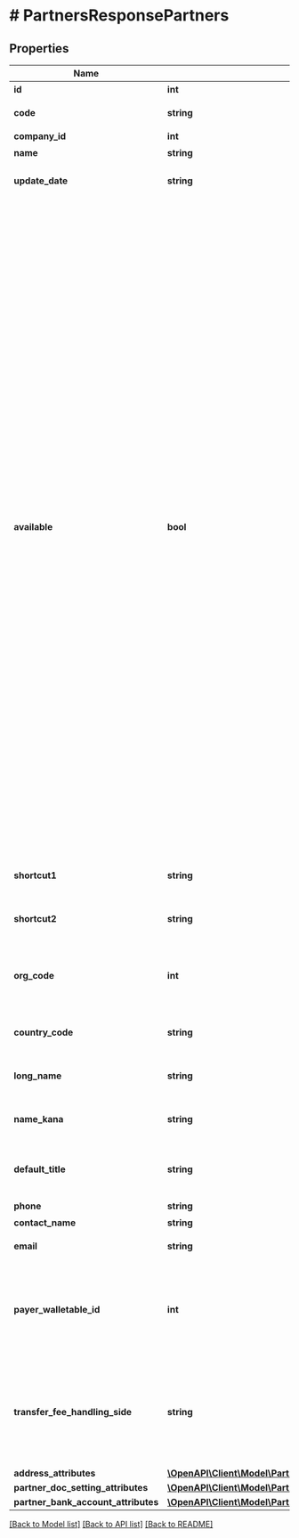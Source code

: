 # # PartnersResponsePartners

## Properties

Name | Type | Description | Notes
------------ | ------------- | ------------- | -------------
**id** | **int** | 取引先ID |
**code** | **string** | 取引先コード |
**company_id** | **int** | 事業所ID |
**name** | **string** | 取引先名 |
**update_date** | **string** | 更新日 (yyyy-mm-dd) |
**available** | **bool** | 取引先の使用設定（true: 使用する、false: 使用しない） &lt;br&gt; &lt;ul&gt;   &lt;li&gt;     本APIでpartnerを作成した場合はtrueになります。   &lt;/li&gt;   &lt;li&gt;     falseにする場合はWeb画面から変更できます。   &lt;/li&gt;   &lt;li&gt;     trueの場合、Web画面での取引登録時などに入力候補として表示されます。   &lt;/li&gt;   &lt;li&gt;     falseの場合、取引先自体は削除せず、Web画面での取引登録時などに入力候補として表示されません。ただし取引（収入／支出）の作成APIなどでfalseの取引先をパラメータに指定すれば、取引などにfalseの取引先を設定できます。   &lt;/li&gt; &lt;/ul&gt; |
**shortcut1** | **string** | ショートカット1 (255文字以内) | [optional]
**shortcut2** | **string** | ショートカット2 (255文字以内) | [optional]
**org_code** | **int** | 事業所種別（null: 未設定、1: 法人、2: 個人） | [optional]
**country_code** | **string** | 地域（JP: 国内、ZZ:国外） | [optional]
**long_name** | **string** | 正式名称（255文字以内） | [optional]
**name_kana** | **string** | カナ名称（255文字以内） | [optional]
**default_title** | **string** | 敬称（御中、様、(空白)の3つから選択） | [optional]
**phone** | **string** | 電話番号 | [optional]
**contact_name** | **string** | 担当者 氏名 | [optional]
**email** | **string** | 担当者 メールアドレス | [optional]
**payer_walletable_id** | **int** | 振込元口座ID（一括振込ファイル用）:（未設定の場合は、nullです。） | [optional]
**transfer_fee_handling_side** | **string** | 振込手数料負担（一括振込ファイル用）: (振込元(当方): payer, 振込先(先方): payee) | [optional]
**address_attributes** | [**\OpenAPI\Client\Model\PartnersResponseAddressAttributes**](PartnersResponseAddressAttributes.md) |  | [optional]
**partner_doc_setting_attributes** | [**\OpenAPI\Client\Model\PartnerCreateParamsPartnerDocSettingAttributes**](PartnerCreateParamsPartnerDocSettingAttributes.md) |  | [optional]
**partner_bank_account_attributes** | [**\OpenAPI\Client\Model\PartnersResponsePartnerBankAccountAttributes**](PartnersResponsePartnerBankAccountAttributes.md) |  | [optional]

[[Back to Model list]](../../README.md#models) [[Back to API list]](../../README.md#endpoints) [[Back to README]](../../README.md)
